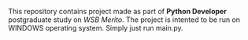 This repository contains project made as part of **Python Developer** postgraduate study on *WSB Merito*.
The project is intented to be run on WINDOWS operating system. Simply just run main.py.